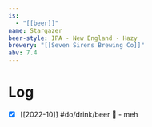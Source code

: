 ```yaml
---
is:
  - "[[beer]]"
name: Stargazer
beer-style: IPA - New England - Hazy
brewery: "[[Seven Sirens Brewing Co]]"
abv: 7.4
---
```

# Log
- [x] [[2022-10]] #do/drink/beer 🤞 - meh